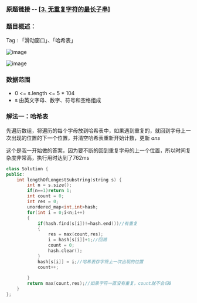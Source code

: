 ### 原题链接 -- [[3. 无重复字符的最长子串](https://leetcode.cn/problems/longest-substring-without-repeating-characters/)]

### 题目概述：
Tag : 「滑动窗口」、「哈希表」

![image](https://user-images.githubusercontent.com/99656524/196451209-0de334aa-0b75-48d6-a190-e607f265cef0.png)

![image](https://user-images.githubusercontent.com/99656524/196451285-80a12bb3-e870-491b-8475-aeec7a0bab64.png)

### 数据范围
* 0 <= s.length <= 5 * 104
* s 由英文字母、数字、符号和空格组成

### 解法一：哈希表
先遍历数组，将遍历的每个字母放到哈希表中，如果遇到重复的，就回到字母上一次出现的位置的下一个位置，并清空哈希表重新开始计数，更新 $ans$

这个是我一开始做的答案，因为要不断的回到重复字母的上一个位置，所以时间复杂度非常高，执行用时达到了762ms
```cpp
class Solution {
public:
    int lengthOfLongestSubstring(string s) {
        int n = s.size();
        if(n==1)return 1;
        int count = 0;
        int res = 0;
        unordered_map<int,int>hash;
        for(int i = 0;i<n;i++)
        {
            if(hash.find(s[i])!=hash.end())//有重复
            {
                res = max(count,res);
                i = hash[s[i]]+1;//回溯
                count = 0;
                hash.clear();
            }
            hash[s[i]] = i;//哈希表存字符上一次出现的位置
            count++;
            
        }
        return max(count,res);//如果字符一直没有重复，count就不会归0
    }
};
```

